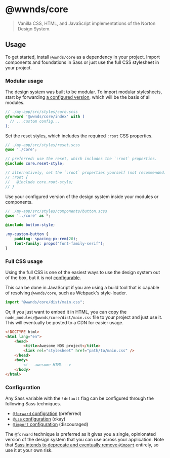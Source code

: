 # @wwnds/core

> Vanilla CSS, HTML, and JavaScript implementations of the Norton Design System.

## Usage

To get started, install `@wwnds/core` as a dependency in your project.
Import components and foundations in Sass or just use the full CSS stylesheet in your project.

### Modular usage

The design system was built to be modular.
To import modular stylesheets, start by forwarding [a configured version](#configuration), which will be the basis of all modules.

```scss
// ./my-app/src/styles/core.scss
@forward '@wwnds/core/index' with (
  // ...custom config...
);
```

Set the reset styles, which includes the required `:root` CSS properties.

```scss
// ./my-app/src/styles/reset.scss
@use './core';

// preferred: use the reset, which includes the `:root` properties.
@include core.reset-style;

// alternatively, set the `:root` properties yourself (not recommended).
// :root {
//   @include core.root-style;
// }
```

Use your configured version of the design system inside your modules or components.

```scss
// ./my-app/src/styles/components/button.scss
@use '../core' as *;

@include button-style;

.my-custom-button {
	padding: spacing-px-rem(20);
	font-family: props("font-family-serif");
}
```

### Full CSS usage

Using the full CSS is one of the easiest ways to use the design system out of the box, but it is not [configurable](#configuration).

This can be done in JavaScript if you are using a build tool that is capable of resolving `@wwnds/core`, such as Webpack's style-loader.

```javascript
import "@wwnds/core/dist/main.css";
```

Or, if you just want to embed it in HTML, you can copy the `node_modules/@wwnds/core/dist/main.css` file to your project and just use it.
This will eventually be posted to a CDN for easier usage.

```html
<!DOCTYPE html>
<html lang="en">
	<head>
		<title>Awesome NDS project</title>
		<link rel="stylesheet" href="path/to/main.css" />
	</head>
	<body>
		<!-- awesome HTML -->
	</body>
</html>
```

### Configuration

Any Sass variable with the `!default` flag can be configured through the following Sass techniques.

- [`@forward` configration](https://sass-lang.com/documentation/at-rules/forward#configuring-modules) (preferred)
- [`@use` configuration](https://sass-lang.com/documentation/at-rules/use#configuration) (okay)
- [`@import` configuration](https://sass-lang.com/documentation/at-rules/import#configuring-modules-through-imports) (discouraged)

The `@forward` technique is preferred as it gives you a single, opinionated version of the design system that you can use across your application.
Note that [Sass intends to deprecate and eventually remove `@import`](https://sass-lang.com/documentation/at-rules/import) entirely, so use it at your own risk.
